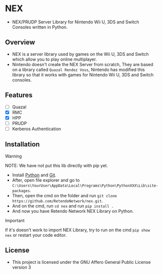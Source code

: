 # NEX
- NEX/PRUDP Server Library for Nintendo Wii U, 3DS and Switch Consoles written in Python.

## Overview
- NEX is a server library used by games on the Wii U, 3DS and Switch which allow you to play online multiplayer.
- Nintendo doesn't create the NEX Server from scratch, They are based on a library called `Quazal Rendez Vous`, Nintendo has modified this library so that it works with games for Nintendo Wii U, 3DS and Switch consoles.

## Features
- [ ] Quazal
- [x] RMC
- [x] HPP
- [ ] PRUDP
- [ ] Kerberos Authentication

## Installation
> [!WARNING]
> NOTE: We have not put this lib directly with pip yet.
- Install [Python](https://www.python.org/downloads/) and [Git](https://git-scm.com/downloads/).
- After, open file explorer and go to `C:\Users\YourUser\AppData\Local\Programs\Python\PythonXXX\Lib\site-packages`.
- Then, open the cmd on the folder and run `git clone https://github.com/RetendoNetwork/nex.git`.
- And on the cmd, run `cd nex` and run `pip install .`
- And now you have Retendo Network NEX Library on Python.
> [!IMPORTANT]  
> If it's doesn't work to import NEX Library, try to run on the cmd `pip show nex` or restart your code editor.

## License
- This project is licensed under the GNU Affero General Public License version 3